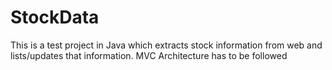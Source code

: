 # StockData
This is a test project in Java which extracts stock information from web and lists/updates that information. 
MVC Architecture has to be followed
